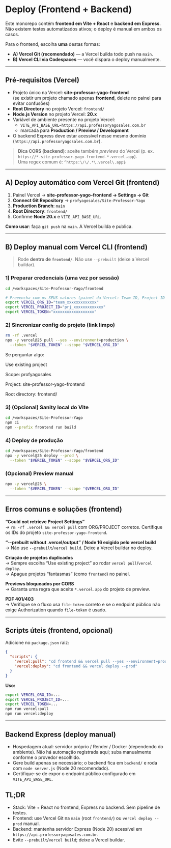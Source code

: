 # Deploy (Frontend + Backend)

Este monorepo contém **frontend em Vite + React** e **backend em Express**.  
Não existem testes automatizados ativos; o deploy é manual em ambos os casos.

Para o frontend, escolha **uma** destas formas:

- **A) Vercel Git (recomendado)** — a Vercel builda todo push na `main`.
- **B) Vercel CLI via Codespaces** — você dispara o deploy manualmente.

---

## Pré-requisitos (Vercel)

- Projeto único na Vercel: **site-professor-yago-frontend**  
  (se existir um projeto chamado apenas **frontend**, delete no painel para evitar confusões)
- **Root Directory** no projeto Vercel: `frontend/`
- **Node.js Version** no projeto Vercel: **20.x**
- Variável de ambiente presente no projeto Vercel:
  - `VITE_API_BASE_URL=https://api.professoryagosales.com.br`
  - marcada para **Production / Preview / Development**
- O backend Express deve estar acessível nesse mesmo domínio (`https://api.professoryagosales.com.br`).

> **Dica CORS (backend)**: aceite também *previews* do Vercel (p. ex. `https://*-site-professor-yago-frontend-*.vercel.app`).  
> Uma regex comum é: `^https:\/\/.*\.vercel\.app$`

---

## A) Deploy automático com **Vercel Git** (frontend)

1. Painel Vercel → **site-professor-yago-frontend → Settings → Git**
2. **Connect Git Repository** → `profyagosales/Site-Professor-Yago`
3. **Production Branch**: `main`
4. **Root Directory**: `frontend/`
5. Confirme **Node 20.x** e `VITE_API_BASE_URL`.

**Como usar**: faça `git push` na `main`. A Vercel builda e publica.

---

## B) Deploy manual com **Vercel CLI** (frontend)

> Rode **dentro de `frontend/`**. Não use `--prebuilt` (deixe a Vercel buildar).

### 1) Preparar credenciais (uma vez por sessão)

```bash
cd /workspaces/Site-Professor-Yago/frontend

# Preeencha com os SEUS valores (painel da Vercel: Team ID, Project ID e Token)
export VERCEL_ORG_ID="team_xxxxxxxxxxxxx"
export VERCEL_PROJECT_ID="prj_xxxxxxxxxxxxx"
export VERCEL_TOKEN="xxxxxxxxxxxxxxxxxx"
```

### 2) Sincronizar config do projeto (link limpo)
```bash
rm -rf .vercel
npx -y vercel@25 pull --yes --environment=production \
  --token "$VERCEL_TOKEN" --scope "$VERCEL_ORG_ID"
```

Se perguntar algo:

Use existing project

Scope: profyagosales

Project: site-professor-yago-frontend

Root directory: frontend/

### 3) (Opcional) Sanity local do Vite
```bash
cd /workspaces/Site-Professor-Yago
npm ci
npm --prefix frontend run build
```

### 4) Deploy de produção
```bash
cd /workspaces/Site-Professor-Yago/frontend
npx -y vercel@25 deploy --prod \
  --token "$VERCEL_TOKEN" --scope "$VERCEL_ORG_ID"
```

### (Opcional) Preview manual
```bash
npx -y vercel@25 \
  --token "$VERCEL_TOKEN" --scope "$VERCEL_ORG_ID"
```

---

## Erros comuns e soluções (frontend)

**“Could not retrieve Project Settings”**  
→ `rm -rf .vercel && vercel pull` com ORG/PROJECT corretos. Certifique os IDs do projeto `site-professor-yago-frontend`.

**“--prebuilt without .vercel/output” / Node 16 exigido pelo vercel build**  
→ Não use `--prebuilt`/`vercel build`. Deixe a Vercel buildar no deploy.

**Criação de projetos duplicados**  
→ Sempre escolha “Use existing project” ao rodar `vercel pull`/`vercel deploy`.  
→ Apague projetos “fantasmas” (como `frontend`) no painel.

**Previews bloqueados por CORS**  
→ Garanta uma regra que aceite `*.vercel.app` do projeto de preview.

**PDF 401/403**  
→ Verifique se o fluxo usa `file-token` correto e se o endpoint público não exige Authorization quando `file-token` é usado.

---

## Scripts úteis (frontend, opcional)

Adicione no `package.json` raiz:

```json
{
  "scripts": {
    "vercel:pull": "cd frontend && vercel pull --yes --environment=production",
    "vercel:deploy": "cd frontend && vercel deploy --prod"
  }
}
```

**Uso:**

```bash
export VERCEL_ORG_ID=...
export VERCEL_PROJECT_ID=...
export VERCEL_TOKEN=...
npm run vercel:pull
npm run vercel:deploy
```

---

## Backend Express (deploy manual)

- Hospedagem atual: servidor próprio / Render / Docker (dependendo do ambiente). Não há automação registrada aqui; suba manualmente conforme o provedor escolhido.
- Gere build apenas se necessário; o backend fica em `backend/` e roda com `node server.js` (Node 20 recomendado).
- Certifique-se de expor o endpoint público configurado em `VITE_API_BASE_URL`.

## TL;DR

- Stack: Vite + React no frontend, Express no backend. Sem pipeline de testes.
- Frontend: use Vercel Git na `main` (root `frontend/`) ou `vercel deploy --prod` manual.
- Backend: mantenha servidor Express (Node 20) acessível em `https://api.professoryagosales.com.br`.
- Evite `--prebuilt`/`vercel build`; deixe a Vercel buildar.
